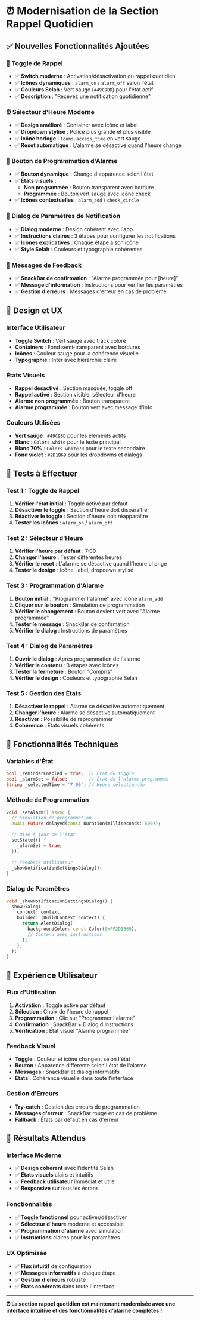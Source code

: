 # ⏰ Modernisation de la Section Rappel Quotidien

## ✅ Nouvelles Fonctionnalités Ajoutées

### **🔔 Toggle de Rappel**
- ✅ **Switch moderne** : Activation/désactivation du rappel quotidien
- ✅ **Icônes dynamiques** : `alarm_on` / `alarm_off` selon l'état
- ✅ **Couleurs Selah** : Vert sauge (`#49C98D`) pour l'état actif
- ✅ **Description** : "Recevez une notification quotidienne"

### **⏰ Sélecteur d'Heure Moderne**
- ✅ **Design amélioré** : Container avec icône et label
- ✅ **Dropdown stylisé** : Police plus grande et plus visible
- ✅ **Icône horloge** : `Icons.access_time` en vert sauge
- ✅ **Reset automatique** : L'alarme se désactive quand l'heure change

### **🔔 Bouton de Programmation d'Alarme**
- ✅ **Bouton dynamique** : Change d'apparence selon l'état
- ✅ **États visuels** :
  - **Non programmée** : Bouton transparent avec bordure
  - **Programmée** : Bouton vert sauge avec icône check
- ✅ **Icônes contextuelles** : `alarm_add` / `check_circle`

### **📱 Dialog de Paramètres de Notification**
- ✅ **Dialog moderne** : Design cohérent avec l'app
- ✅ **Instructions claires** : 3 étapes pour configurer les notifications
- ✅ **Icônes explicatives** : Chaque étape a son icône
- ✅ **Style Selah** : Couleurs et typographie cohérentes

### **💬 Messages de Feedback**
- ✅ **SnackBar de confirmation** : "Alarme programmée pour [heure]"
- ✅ **Message d'information** : Instructions pour vérifier les paramètres
- ✅ **Gestion d'erreurs** : Messages d'erreur en cas de problème

## 🎨 Design et UX

### **Interface Utilisateur**
- **Toggle Switch** : Vert sauge avec track coloré
- **Containers** : Fond semi-transparent avec bordures
- **Icônes** : Couleur sauge pour la cohérence visuelle
- **Typographie** : Inter avec hiérarchie claire

### **États Visuels**
- **Rappel désactivé** : Section masquée, toggle off
- **Rappel activé** : Section visible, sélecteur d'heure
- **Alarme non programmée** : Bouton transparent
- **Alarme programmée** : Bouton vert avec message d'info

### **Couleurs Utilisées**
- **Vert sauge** : `#49C98D` pour les éléments actifs
- **Blanc** : `Colors.white` pour le texte principal
- **Blanc 70%** : `Colors.white70` pour le texte secondaire
- **Fond violet** : `#2D1B69` pour les dropdowns et dialogs

## 🧪 Tests à Effectuer

### **Test 1 : Toggle de Rappel**
1. **Vérifier l'état initial** : Toggle activé par défaut
2. **Désactiver le toggle** : Section d'heure doit disparaître
3. **Réactiver le toggle** : Section d'heure doit réapparaître
4. **Tester les icônes** : `alarm_on` / `alarm_off`

### **Test 2 : Sélecteur d'Heure**
1. **Vérifier l'heure par défaut** : 7:00
2. **Changer l'heure** : Tester différentes heures
3. **Vérifier le reset** : L'alarme se désactive quand l'heure change
4. **Tester le design** : Icône, label, dropdown stylisé

### **Test 3 : Programmation d'Alarme**
1. **Bouton initial** : "Programmer l'alarme" avec icône `alarm_add`
2. **Cliquer sur le bouton** : Simulation de programmation
3. **Vérifier le changement** : Bouton devient vert avec "Alarme programmée"
4. **Tester le message** : SnackBar de confirmation
5. **Vérifier le dialog** : Instructions de paramètres

### **Test 4 : Dialog de Paramètres**
1. **Ouvrir le dialog** : Après programmation de l'alarme
2. **Vérifier le contenu** : 3 étapes avec icônes
3. **Tester la fermeture** : Bouton "Compris"
4. **Vérifier le design** : Couleurs et typographie Selah

### **Test 5 : Gestion des États**
1. **Désactiver le rappel** : Alarme se désactive automatiquement
2. **Changer l'heure** : Alarme se désactive automatiquement
3. **Réactiver** : Possibilité de reprogrammer
4. **Cohérence** : États visuels cohérents

## 🔧 Fonctionnalités Techniques

### **Variables d'État**
```dart
bool _reminderEnabled = true;  // État du toggle
bool _alarmSet = false;        // État de l'alarme programmée
String _selectedTime = '7:00'; // Heure sélectionnée
```

### **Méthode de Programmation**
```dart
void _setAlarm() async {
  // Simulation de programmation
  await Future.delayed(const Duration(milliseconds: 500));
  
  // Mise à jour de l'état
  setState(() {
    _alarmSet = true;
  });
  
  // Feedback utilisateur
  _showNotificationSettingsDialog();
}
```

### **Dialog de Paramètres**
```dart
void _showNotificationSettingsDialog() {
  showDialog(
    context: context,
    builder: (BuildContext context) {
      return AlertDialog(
        backgroundColor: const Color(0xFF2D1B69),
        // Contenu avec instructions
      );
    },
  );
}
```

## 📱 Expérience Utilisateur

### **Flux d'Utilisation**
1. **Activation** : Toggle activé par défaut
2. **Sélection** : Choix de l'heure de rappel
3. **Programmation** : Clic sur "Programmer l'alarme"
4. **Confirmation** : SnackBar + Dialog d'instructions
5. **Vérification** : État visuel "Alarme programmée"

### **Feedback Visuel**
- **Toggle** : Couleur et icône changent selon l'état
- **Bouton** : Apparence différente selon l'état de l'alarme
- **Messages** : SnackBar et dialog informatifs
- **États** : Cohérence visuelle dans toute l'interface

### **Gestion d'Erreurs**
- **Try-catch** : Gestion des erreurs de programmation
- **Messages d'erreur** : SnackBar rouge en cas de problème
- **Fallback** : États par défaut en cas d'erreur

## 🎯 Résultats Attendus

### **Interface Moderne**
- ✅ **Design cohérent** avec l'identité Selah
- ✅ **États visuels** clairs et intuitifs
- ✅ **Feedback utilisateur** immédiat et utile
- ✅ **Responsive** sur tous les écrans

### **Fonctionnalités**
- ✅ **Toggle fonctionnel** pour activer/désactiver
- ✅ **Sélecteur d'heure** moderne et accessible
- ✅ **Programmation d'alarme** avec simulation
- ✅ **Instructions** claires pour les paramètres

### **UX Optimisée**
- ✅ **Flux intuitif** de configuration
- ✅ **Messages informatifs** à chaque étape
- ✅ **Gestion d'erreurs** robuste
- ✅ **États cohérents** dans toute l'interface

---

**⏰ La section rappel quotidien est maintenant modernisée avec une interface intuitive et des fonctionnalités d'alarme complètes !**
